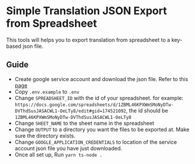 # Simple Translation JSON Export from Spreadsheet

This tools will helps you to export translation from spreadsheet to a key-based json file.

## Guide
- Create google service account and download the json file. Refer to this [page](https://cloud.google.com/iam/docs/creating-managing-service-accounts#iam-service-accounts-list-console)
- Copy `.env.example` to `.env`
- Change `SPREADSHEET_ID` with the id of your spreadsheet. for example: `https://docs.google.com/spreadsheets/d/1ZBML46KPXWmSMoNyDTw-DVThdSusJASACWL1-OeLTy8/edit#gid=174521092`, the id should be `1ZBML46KPXWmSMoNyDTw-DVThdSusJASACWL1-OeLTy8`
- Change `SHEET_NAME` to the sheet name in the spreadsheet
- Change `OUTPUT` to a directory you want the files to be exported at. Make sure the directory exists.
- Change `GOOGLE_APPLICATION_CREDENTIALS` to location of the service account json file you have just downloaded.
- Once all set up, Run `yarn ts-node .`
